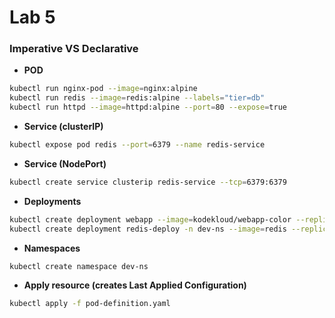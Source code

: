 # Lab 5

### Imperative VS Declarative

- **POD**
```bash
kubectl run nginx-pod --image=nginx:alpine
kubectl run redis --image=redis:alpine --labels="tier=db"
kubectl run httpd --image=httpd:alpine --port=80 --expose=true
```

- **Service (clusterIP)**
```bash
kubectl expose pod redis --port=6379 --name redis-service
```

- **Service (NodePort)**
```bash
kubectl create service clusterip redis-service --tcp=6379:6379
```

- **Deployments**
```bash
kubectl create deployment webapp --image=kodekloud/webapp-color --replicas=3
kubectl create deployment redis-deploy -n dev-ns --image=redis --replicas=2
```

- **Namespaces**
```bash
kubectl create namespace dev-ns
```

- **Apply resource (creates Last Applied Configuration)**
```bash
kubectl apply -f pod-definition.yaml 
```